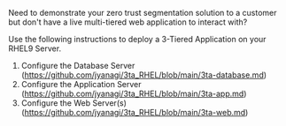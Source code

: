 Need to demonstrate your zero trust segmentation solution to a customer but don't have a live multi-tiered web application to interact with?

Use the following instructions to deploy a 3-Tiered Application on your RHEL9 Server.

1. Configure the Database Server (https://github.com/jyanagi/3ta_RHEL/blob/main/3ta-database.md)
2. Configure the Application Server (https://github.com/jyanagi/3ta_RHEL/blob/main/3ta-app.md)
3. Configure the Web Server(s) (https://github.com/jyanagi/3ta_RHEL/blob/main/3ta-web.md)
